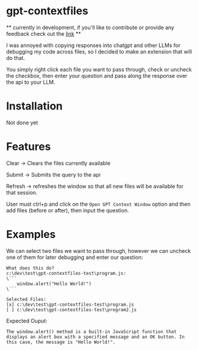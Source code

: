 # gpt-contextfiles

** currently in development, if you'll like to contribute or provide any feedback check out the [link](https://github.com/Iheuzio/gpt-contextfiles/issues) **

I was annoyed with copying responses into chatgpt and other LLMs for debugging my code across files, so I decided to make an extension that will do that.

You simply right click each file you want to pass through, check or uncheck the checkbox, then enter your question and pass along the response over the api to your LLM.

# Installation

Not done yet

# Features

Clear -> Clears the files currently available

Submit -> Submits the query to the api

Refresh -> refreshes the window so that all new files will be available for that session.

User must ctrl+p and click on the `Open GPT Context Window` option and then add files (before or after), then input the question. 

# Examples

We can select two files we want to pass through, however we can uncheck one of them for later debugging and enter our question:

```
What does this do?
c:\dev\test\gpt-contextfiles-test\program.js:
\```
	window.alert("Hello World!")
\```

Selected Files:
[x] c:\dev\test\gpt-contextfiles-test\program.js
[ ] c:\dev\test\gpt-contextfiles-test\program2.js
```

Expected Ouput:

```
The window.alert() method is a built-in JavaScript function that displays an alert box with a specified message and an OK button. In this case, the message is "Hello World!".
```

